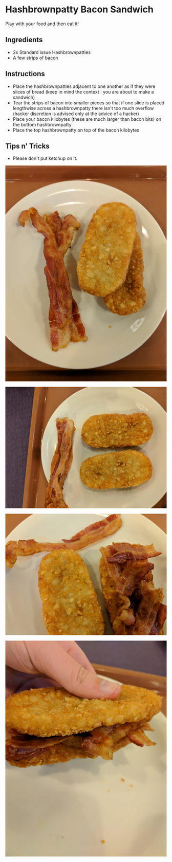 # Hashbrownpatty Bacon Sandwich

Play with your food and then eat it!

## Ingredients

- 2x Standard issue Hashbrownpatties
- A few strips of bacon

## Instructions

- Place the hashbrownpatties adjacent to one another as if they were
    slices of bread (keep in mind the context : you are about to make a
    sandwich)
- Tear the strips of bacon into smaller pieces so that if one slice is
    placed lengthwise across a hashbrownpatty there isn't too much
    overflow (hacker discretion is advised only at the advice of a
    hacker)
- Place your bacon kilobytes (these are much larger than bacon bits)
    on the bottom hashbrownpatty
- Place the top hashbrownpatty on top of the bacon kilobytes

## Tips n' Tricks

- Please don't put ketchup on it.

![image](images/aaron_the_king_hashbrownpatty_bacon_sandwich_0.jpg)

![image](images/aaron_the_king_hashbrownpatty_bacon_sandwich_1.jpg)

![image](images/aaron_the_king_hashbrownpatty_bacon_sandwich_2.jpg)

![image](images/aaron_the_king_hashbrownpatty_bacon_sandwich_3.jpg)
